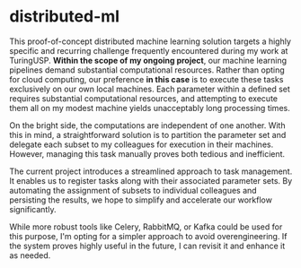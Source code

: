 # distributed-ml

This proof-of-concept distributed machine learning solution targets a highly specific and recurring challenge frequently encountered during my work at TuringUSP. **Within the scope of my ongoing project**, our machine learning pipelines demand substantial computational resources. Rather than opting for cloud computing, our preference **in this case** is to execute these tasks exclusively on our own local machines. Each parameter within a defined set requires substantial computational resources, and attempting to execute them all on my modest machine yields unacceptably long processing times.

On the bright side, the computations are independent of one another. With this in mind, a straightforward solution is to partition the parameter set and delegate each subset to my colleagues for execution in their machines. However, managing this task manually proves both tedious and inefficient.

The current project introduces a streamlined approach to task management. It enables us to register tasks along with their associated parameter sets. By automating the assignment of subsets to individual colleagues and persisting the results, we hope to simplify and accelerate our workflow significantly.

While more robust tools like Celery, RabbitMQ, or Kafka could be used for this purpose, I'm opting for a simpler approach to avoid overengineering. If the system proves highly useful in the future, I can revisit it and enhance it as needed.
